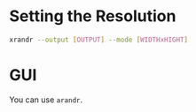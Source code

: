 

# Setting the Resolution

```bash
xrandr --output [OUTPUT] --mode [WIDTHxHIGHT]
```

# GUI

You can use `arandr`.
